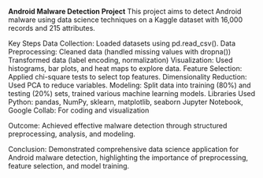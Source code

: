 **Android Malware Detection Project**
This project aims to detect Android malware using data science techniques on a Kaggle dataset with 16,000 records and 215 attributes.

Key Steps
Data Collection: Loaded datasets using pd.read_csv().
Data Preprocessing:
Cleaned data (handled missing values with dropna())
Transformed data (label encoding, normalization)
Visualization: Used histograms, bar plots, and heat maps to explore data.
Feature Selection: Applied chi-square tests to select top features.
Dimensionality Reduction: Used PCA to reduce variables.
Modeling: Split data into training (80%) and testing (20%) sets, trained various machine learning models.
Libraries Used
Python: pandas, NumPy, sklearn, matplotlib, seaborn
Jupyter Notebook, Google Collab: For coding and visualization

Outcome:
Achieved effective malware detection through structured preprocessing, analysis, and modeling.

Conclusion:
Demonstrated comprehensive data science application for Android malware detection, highlighting the importance of preprocessing, feature selection, and model training.
